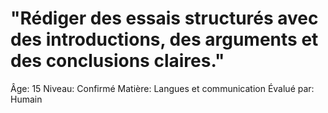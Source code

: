 # "Rédiger des essais structurés avec des introductions, des arguments et des conclusions claires."

Âge: 15
Niveau: Confirmé
Matière: Langues et communication
Évalué par: Humain